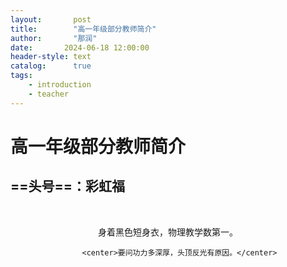 ```yaml
---
layout:       post
title:        "高一年级部分教师简介"
author:       "那润"
date:       2024-06-18 12:00:00
header-style: text
catalog:      true
tags:
    - introduction
    - teacher
---
```


# 高一年级部分教师简介



## ==头号==：彩虹福

​		  <center>身着黑色短身衣，物理教学数第一。</center>

					<center>要问功力多深厚，头顶反光有原因。</center>

​								